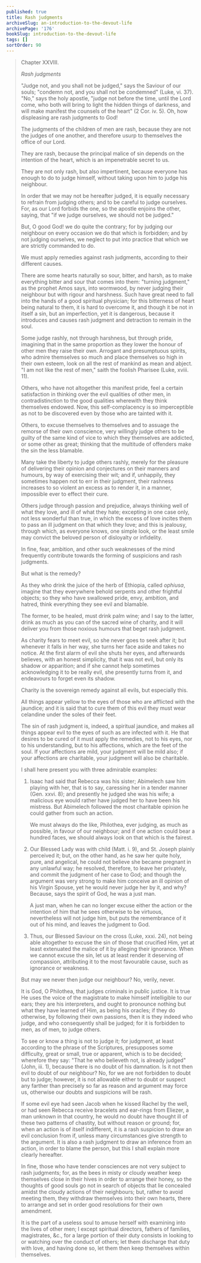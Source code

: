 ```yaml
---
published: true
title: Rash judgments
archiveSlug: an-introduction-to-the-devout-life
archivePage: '176'
bookSlug: introduction-to-the-devout-life
tags: []
sortOrder: 90
---
```


> Chapter XXVIII.
>
> *Rash judgments*
>
> "Judge not, and you shall not be judged," says the Saviour of our souls; "condemn not, and you shall not be condemned" (Luke, vi. 37). "No," says the holy apostle, "judge not before the time, until the Lord come, who both will bring to light the hidden things of darkness, and will make manifest the counsels of the heart" (2 Cor. iv. 5). Oh, how displeasing are rash judgments to God!
>
> The judgments of the children of men are rash, because they are not the judges of one another, and therefore usurp to themselves the office of our Lord.
>
> They are rash, because the principal malice of sin depends on the intention of the heart, which is an impenetrable secret to us.
>
> They are not only rash, but also impertinent, because everyone has enough to do to judge himself, without taking upon him to judge his neighbour.
>
> In order that we may not be hereafter judged, it is equally necessary to refrain from judging others; and to be careful to judge ourselves. For, as our Lord forbids the one, so the apostle enjoins the other, saying, that "if we judge ourselves, we should not be judged."
>
> But, O good God! we do quite the contrary; for by judging our neighbour on every occasion we do that which is forbidden; and by not judging ourselves, we neglect to put into practice that which we are strictly commanded to do.
>
> We must apply remedies against rash judgments, according to their different causes.
>
> There are some hearts naturally so sour, bitter, and harsh, as to make everything bitter and sour that comes into them: "turning judgment," as the prophet Amos says, into wormwood, by never judging their neighbour but with rigour and harshness. Such have great need to fall into the hands of a good spiritual physician; for this bitterness of heart being natural to them, it is hard to overcome it, and though it be not in itself a sin, but an imperfection, yet it is dangerous, because it introduces and causes rash judgment and detraction to remain in the soul.
>
> Some judge rashly, not through harshness, but through pride, imagining that in the same proportion as they lower the honour of other men they raise their own. Arrogant and presumptuous spirits, who admire themselves so much and place themselves so high in their own esteem, look on all the rest of mankind as mean and abject. "I am not like the rest of men," saith the foolish Pharisee (Luke, xviii. 11).
>
> Others, who have not altogether this manifest pride, feel a certain satisfaction in thinking over the evil qualities of other men, in contradistinction to the good qualities wherewith they think themselves endowed. Now, this self-complacency is so imperceptible as not to be discovered even by those who are tainted with it.
>
> Others, to excuse themselves to themselves and to assuage the remorse of their own conscience, very willingly judge others to be guilty of the same kind of vice to which they themselves are addicted, or some other as great; thinking that the multitude of offenders make the sin the less blamable.
>
> Many take the liberty to judge others rashly, merely for the pleasure of delivering their opinion and conjectures on their manners and humours, by way of exercising their wit; and if, unhappily, they sometimes happen not to err in their judgment, their rashness increases to so violent an excess as to render it, in a manner, impossible ever to effect their cure.
>
> Others judge through passion and prejudice, always thinking well of what they love, and ill of what they hate; excepting in one case only, not less wonderful than true, in which the excess of love incites them to pass an ill judgment on that which they love; and this is jealousy, through which, as everyone knows, one simple look, or the least smile may convict the beloved person of disloyalty or infidelity.
>
> In fine, fear, ambition, and other such weaknesses of the mind frequently contribute towards the forming of suspicions and rash judgments.
>
> But what is the remedy?
>
> As they who drink the juice of the herb of Ethiopia, called *ophiusa*, imagine that they everywhere behold serpents and other frightful objects; so they who have swallowed pride, envy, ambition, and hatred, think everything they see evil and blamable.
>
> The former, to be healed, must drink palm wine; and I say to the latter, drink as much as you can of the sacred wine of charity, and it will deliver you from those noxious humours that beget rash judgment.
>
> As charity fears to meet evil, so she never goes to seek after it; but whenever it falls in her way, she turns her face aside and takes no notice. At the first alarm of evil she shuts her eyes, and afterwards believes, with an honest simplicity, that it was not evil, but only its shadow or apparition; and if she cannot help sometimes acknowledging it to be really evil, she presently turns from it, and endeavours to forget even its shadow.
>
> Charity is the sovereign remedy against all evils, but especially this.
>
> All things appear yellow to the eyes of those who are afflicted with the jaundice; and it is said that to cure them of this evil they must wear celandine under the soles of their feet.
>
> The sin of rash judgment is, indeed, a spiritual jaundice, and makes all things appear evil to the eyes of such as are infected with it. He that desires to be cured of it must apply the remedies, not to his eyes, nor to his understanding, but to his affections, which are the feet of the soul. If your affections are mild, your judgment will be mild also; if your affections are charitable, your judgment will also be charitable.
>
> I shall here present you with three admirable examples:
>
> 1. Isaac had said that Rebecca was his sister; Abimelech saw him playing with her, that is to say, caressing her in a tender manner (Gen. xxvi. 8); and presently he judged she was his wife; a malicious eye would rather have judged her to have been his mistress. But Abimelech followed the most charitable opinion he could gather from such an action.
>
>    We must always do the like, Philothea, ever judging, as much as possible, in favour of our neighbour; and if one action could bear a hundred faces, we should always look on that which is the fairest.
>
> 2. Our Blessed Lady was with child (Matt. i. 9), and St. Joseph plainly perceived it; but, on the other hand, as he saw her quite holy, pure, and angelical, he could not believe she became pregnant in any unlawful way; he resolved, therefore, to leave her privately, and commit the judgment of her case to God; and though the argument was very strong to make him conceive an ill opinion of his Virgin Spouse, yet he would never judge her by it, and why? Because, says the spirit of God, he was a just man.
>
>    A just man, when he can no longer excuse either the action or the intention of him that he sees otherwise to be virtuous, nevertheless will not judge him, but puts the remembrance of it out of his mind, and leaves the judgment to God.
>
> 3. Thus, our Blessed Saviour on the cross (Luke, xxxi. 24), not being able altogether to excuse the sin of those that crucified Him, yet at least extenuated the malice of it by alleging their ignorance. When we cannot excuse the sin, let us at least render it deserving of compassion, attributing it to the most favourable cause, such as ignorance or weakness.
>
> But may we never then judge our neighbour? No, verily, never.
>
> It is God, O Philothea, that judges criminals in public justice. It is true He uses the voice of the magistrate to make himself intelligible to our ears; they are his interpreters, and ought to pronounce nothing but what they have learned of Him, as being his oracles; if they do otherwise, by following their own passions, then it is they indeed who judge, and who consequently shall be judged; for it is forbidden to men, as of men, to judge others.
>
> To see or know a thing is not to judge it; for judgment, at least according to the phrase of the Scriptures, presupposes some difficulty, great or small, true or apparent, which is to be decided; wherefore they say: "That he who believeth not, is already judged" (John, iii. 1), because there is no doubt of his damnation. Is it not then evil to doubt of our neighbour? No, for we are not forbidden to doubt but to judge; however, it is not allowable either to doubt or suspect any farther than precisely so far as reason and argument may force us, otherwise our doubts and suspicions will be rash.
>
> If some evil eye had seen Jacob when he kissed Rachel by the well, or had seen Rebecca receive bracelets and ear-rings from Eliezer, a man unknown in that country, he would no doubt have thought ill of these two patterns of chastity, but without reason or ground; for, when an action is of itself indifferent, it is a rash suspicion to draw an evil conclusion from if, unless many circumstances give strength to the argument. It is also a rash judgment to draw an inference from an action, in order to blame the person, but this I shall explain more clearly hereafter.
>
> In fine, those who have tender consciences are not very subject to rash judgments; for, as the bees in misty or cloudy weather keep themselves close in their hives in order to arrange their honey, so the thoughts of good souls go not in search of objects that lie concealed amidst the cloudy actions of their neighbours; but, rather to avoid meeting them, they withdraw themselves into their own hearts, there to arrange and set in order good resolutions for their own amendment.
>
> It is the part of a useless soul to amuse herself with examining into the lives of other men; I except spiritual directors, fathers of families, magistrates, &c., for a large portion of their duty consists in looking to or watching over the conduct of others; let them discharge that duty with love, and having done so, let them then keep themselves within themselves.
